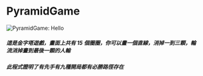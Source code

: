 # PyramidGame

![PyramidGame: Hello](https://github.com/Truth0906/PyramidGame/blob/master/Logo.png)
##### 這是金字塔遊戲，畫面上共有 15 個圈圈，你可以畫一個直線，消掉一到三顆，輪流消掉畫到最後一顆的人輸
##### 此程式證明了有先手有九種開局都有必勝路徑存在
